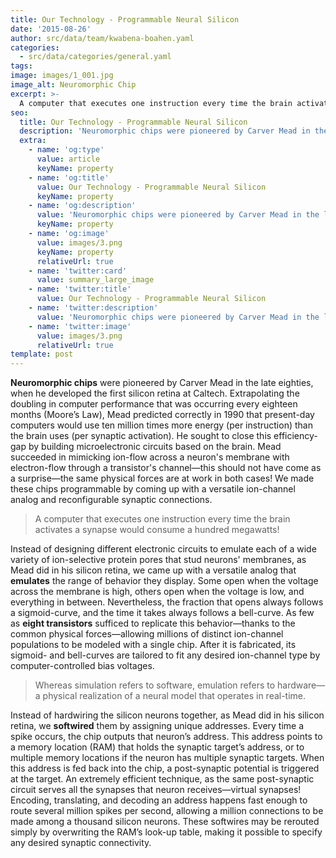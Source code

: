 ```yaml
---
title: Our Technology - Programmable Neural Silicon
date: '2015-08-26'
author: src/data/team/kwabena-boahen.yaml
categories:
  - src/data/categories/general.yaml
tags:
image: images/1_001.jpg
image_alt: Neuromorphic Chip
excerpt: >-
  A computer that executes one instruction every time the brain activates a synapse would consume a hundred megawatts!
seo:
  title: Our Technology - Programmable Neural Silicon
  description: 'Neuromorphic chips were pioneered by Carver Mead in the late eighties.'
  extra:
    - name: 'og:type'
      value: article
      keyName: property
    - name: 'og:title'
      value: Our Technology - Programmable Neural Silicon
      keyName: property
    - name: 'og:description'
      value: 'Neuromorphic chips were pioneered by Carver Mead in the late eighties'
      keyName: property
    - name: 'og:image'
      value: images/3.png
      keyName: property
      relativeUrl: true
    - name: 'twitter:card'
      value: summary_large_image
    - name: 'twitter:title'
      value: Our Technology - Programmable Neural Silicon
    - name: 'twitter:description'
      value: 'Neuromorphic chips were pioneered by Carver Mead in the late eighties'
    - name: 'twitter:image'
      value: images/3.png
      relativeUrl: true
template: post
---
```


**Neuromorphic chips** were pioneered by Carver Mead in the late eighties, when he developed the first silicon retina at Caltech. Extrapolating the doubling in computer performance that was occurring every eighteen months (Moore’s Law), Mead predicted correctly in 1990 that present-day computers would use ten million times more energy (per instruction) than the brain uses (per synaptic activation). He sought to close this efficiency-gap by building microelectronic circuits based on the brain. Mead succeeded in mimicking ion-flow across a neuron's membrane with electron-flow through a transistor's channel—this should not have come as a surprise—the same physical forces are at work in both cases! We made these chips programmable by coming up with a versatile ion-channel analog and reconfigurable synaptic connections.

> A computer that executes one instruction every time the brain activates a synapse would consume a hundred megawatts!

Instead of designing different electronic circuits to emulate each of a wide variety of ion-selective protein pores that stud neurons' membranes, as Mead did in his silicon retina, we came up with a versatile analog that **emulates** the range of behavior they display. Some open when the voltage across the membrane is high, others open when the voltage is low, and everything in between. Nevertheless, the fraction that opens always follows a sigmoid-curve, and the time it takes always follows a bell-curve. As few as **eight transistors** sufficed to replicate this behavior—thanks to the common physical forces—allowing millions of distinct ion-channel populations to be modeled with a single chip. After it is fabricated, its sigmoid- and bell-curves are tailored to fit any desired ion-channel type by computer-controlled bias voltages.

> Whereas simulation refers to software, emulation refers to hardware—a physical realization of a neural model that operates in real-time.

Instead of hardwiring the silicon neurons together, as Mead did in his silicon retina, we **softwired** them by assigning unique addresses. Every time a spike occurs, the chip outputs that neuron’s address. This address points to a memory location (RAM) that holds the synaptic target’s address, or to multiple memory locations if the neuron has multiple synaptic targets. When this address is fed back into the chip, a post-synaptic potential is triggered at the target. An extremely efficient technique, as the same post-synaptic circuit serves all the synapses that neuron receives—virtual synapses! Encoding, translating, and decoding an address happens fast enough to route several million spikes per second, allowing a million connections to be made among a thousand silicon neurons. These softwires may be rerouted simply by overwriting the RAM’s look-up table, making it possible to specify any desired synaptic connectivity.
